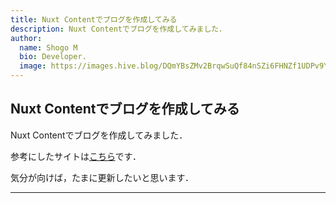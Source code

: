 ```yaml
---
title: Nuxt Contentでブログを作成してみる
description: Nuxt Contentでブログを作成してみました．
author:
  name: Shogo M
  bio: Developer.
  image: https://images.hive.blog/DQmYBsZMv2BrqwSuQf84nSZi6FHNZf1UDPv9YzqTo7w5qjw/IMG_0435.JPG
---
```


## Nuxt Contentでブログを作成してみる

<author :author="author"></author>

Nuxt Contentでブログを作成してみました．

参考にしたサイトは[こちら](https://nuxtjs.org/blog/creating-blog-with-nuxt-content)です．

気分が向けば，たまに更新したいと思います．

---